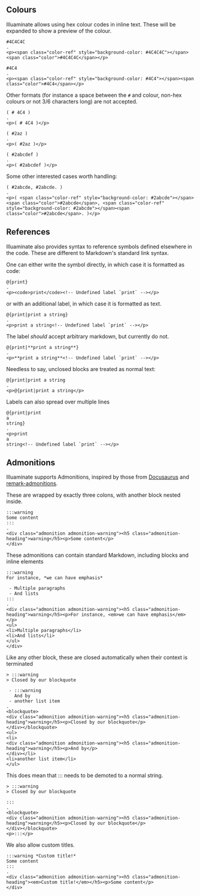 ## Colours

Illuaminate allows using hex colour codes in inline text. These will be expanded
to show a preview of the colour.

```````````````````````````````` example
#4C4C4C
.
<p><span class="color-ref" style="background-color: #4C4C4C"></span><span class="color">#4C4C4C</span></p>
````````````````````````````````

```````````````````````````````` example
#4C4
.
<p><span class="color-ref" style="background-color: #4C4"></span><span class="color">#4C4</span></p>
````````````````````````````````

Other formats (for instance a space between the `#` and colour, non-hex colours or not 3/6 characters long) are not
accepted.

```````````````````````````````` example
( # 4C4 )
.
<p>( # 4C4 )</p>
````````````````````````````````

```````````````````````````````` example
( #2az )
.
<p>( #2az )</p>
````````````````````````````````

```````````````````````````````` example
( #2abcdef )
.
<p>( #2abcdef )</p>
````````````````````````````````

Some other interested cases worth handling:


```````````````````````````````` example
( #2abcde, #2abcde. )
.
<p>( <span class="color-ref" style="background-color: #2abcde"></span><span class="color">#2abcde</span>, <span class="color-ref" style="background-color: #2abcde"></span><span class="color">#2abcde</span>. )</p>
````````````````````````````````

## References

Illuaminate also provides syntax to reference symbols defined elsewhere in the
code. These are different to Markdown's standard link syntax.

One can either write the symbol directly, in which case it is formatted as code:

```````````````````````````````` example
@{print}
.
<p><code>print</code><!-- Undefined label `print` --></p>
````````````````````````````````

or with an additional label, in which case it is formatted as text.

```````````````````````````````` example
@{print|print a string}
.
<p>print a string<!-- Undefined label `print` --></p>
````````````````````````````````

The label _should_ accept arbitrary markdown, but currently do not.

```````````````````````````````` example
@{print|**print a string**}
.
<p>**print a string**<!-- Undefined label `print` --></p>
````````````````````````````````

Needless to say, unclosed blocks are treated as normal text:

```````````````````````````````` example
@{print|print a string
.
<p>@{print|print a string</p>
````````````````````````````````

Labels can also spread over multiple lines
```````````````````````````````` example
@{print|print
a
string}
.
<p>print
a
string<!-- Undefined label `print` --></p>
````````````````````````````````

## Admonitions
Illuaminate supports Admonitions, inspired by those from [Docusaurus](https://docusaurus.io/docs/markdown-features/admonitions)
and [remark-admonitions](https://github.com/elviswolcott/remark-admonitions).

These are wrapped by exactly three colons, with another block nested inside.

```````````````````````````````` example
:::warning
Some content
:::
.
<div class="admonition admonition-warning"><h5 class="admonition-heading">warning</h5><p>Some content</p>
</div>
````````````````````````````````

These admonitions can contain standard Markdown, including blocks and inline elements

```````````````````````````````` example
:::warning
For instance, *we can have emphasis*

 - Multiple paragraphs
 - And lists
:::
.
<div class="admonition admonition-warning"><h5 class="admonition-heading">warning</h5><p>For instance, <em>we can have emphasis</em></p>
<ul>
<li>Multiple paragraphs</li>
<li>And lists</li>
</ul>
</div>
````````````````````````````````

Like any other block, these are closed automatically when their context is terminated

```````````````````````````````` example
> :::warning
> Closed by our blockquote

 - :::warning
   And by
 - another list item
.
<blockquote>
<div class="admonition admonition-warning"><h5 class="admonition-heading">warning</h5><p>Closed by our blockquote</p>
</div></blockquote>
<ul>
<li>
<div class="admonition admonition-warning"><h5 class="admonition-heading">warning</h5><p>And by</p>
</div></li>
<li>another list item</li>
</ul>
````````````````````````````````

This does mean that ::: needs to be demoted to a normal string.

```````````````````````````````` example
> :::warning
> Closed by our blockquote

:::
.
<blockquote>
<div class="admonition admonition-warning"><h5 class="admonition-heading">warning</h5><p>Closed by our blockquote</p>
</div></blockquote>
<p>:::</p>
````````````````````````````````

We also allow custom titles.

```````````````````````````````` example
:::warning *Custom title!*
Some content
:::
.
<div class="admonition admonition-warning"><h5 class="admonition-heading"><em>Custom title!</em></h5><p>Some content</p>
</div>
````````````````````````````````
